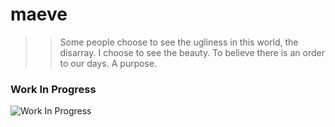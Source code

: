 # maeve


>> Some people choose to see the ugliness in this world, the disarray. I choose to see the beauty. To believe there is an order to our days. A purpose. 

### Work In Progress 

![Work In Progress](http://hbz.h-cdn.co/assets/16/49/768x414/gallery-1480950280-maeve.jpg)
